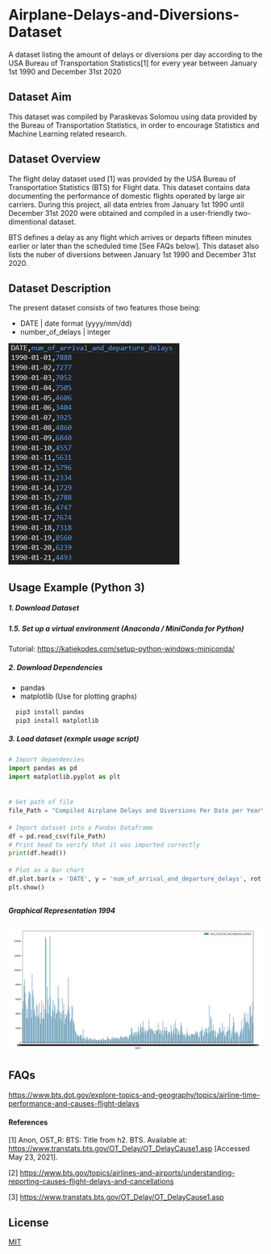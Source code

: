 # Airplane-Delays-and-Diversions-Dataset
A dataset listing the amount of delays or diversions per day according to the USA Bureau of Transportation Statistics[1] for every year between January 1st 1990 and December 31st 2020

## Dataset Aim


This dataset was compiled by Paraskevas Solomou using data provided by the Bureau of Transportation Statistics, in order to encourage Statistics and Machine Learning related research. 

## Dataset Overview

The flight delay dataset used [1] was provided by the USA Bureau of Transportation Statistics (BTS) for Flight data. 
This dataset contains data documenting the performance of domestic flights operated by large air carriers.
During this project, all data entries from January 1st 1990 until December 31st 2020 were obtained and compiled in a user-friendly two-dimentional dataset.

BTS defines a delay as any flight which arrives or departs fifteen minutes earlier or later than the scheduled time [See FAQs below]. 
This dataset also lists the nuber of diversions between January 1st 1990 and December 31st 2020.

## Dataset Description

The present dataset consists of two features those being: 

- DATE         | date format (yyyy/mm/dd)
- number_of_delays | integer 

![Alt text](https://github.com/Paris778/Airplane-Delays-and-Diversions-Dataset/blob/main/Screenshots/Capture2.JPG "Example Data")
  

## Usage Example (Python 3)

##### 1. Download Dataset
##### 1.5. Set up a virtual environment (Anaconda / MiniConda for Python) 
  Tutorial: https://katiekodes.com/setup-python-windows-miniconda/

  ##### 2. Download Dependencies
  - pandas
  - matplotlib (Use for plotting graphs) 
``` bash
  pip3 install pandas
  pip3 install matplotlib
```
  
##### 3. Load dataset (exmple usage script)
```python
# Import dependencies
import pandas as pd
import matplotlib.pyplot as plt


# Get path of file 
file_Path = "Compiled Airplane Delays and Diversions Per Date per Year\compiled_arrival_and_departure_delays_2020.csv"

# Import dataset into a Pandas Dataframe
df = pd.read_csv(file_Path)
# Print head to verify that it was imported correctly
print(df.head())

# Plot as a Bar chart 
df.plot.bar(x = 'DATE', y = 'num_of_arrival_and_departure_delays', rot = 0)
plt.show()
```
## 
##### Graphical Representation 1994
![Alt text](https://github.com/Paris778/Airplane-Delays-and-Diversions-Dataset/blob/main/Screenshots/Capture.JPG "Graph")

## FAQs 

https://www.bts.dot.gov/explore-topics-and-geography/topics/airline-time-performance-and-causes-flight-delays

#### References

[1] Anon, OST_R: BTS: Title from h2. BTS. Available at: https://www.transtats.bts.gov/OT_Delay/OT_DelayCause1.asp [Accessed May 23, 2021]. 

[2] https://www.bts.gov/topics/airlines-and-airports/understanding-reporting-causes-flight-delays-and-cancellations

[3] https://www.transtats.bts.gov/OT_Delay/OT_DelayCause1.asp
## License
[MIT](https://choosealicense.com/licenses/mit/)

